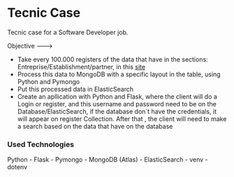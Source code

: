 # Tecnic Case 

Tecnic case for a Software Developer job.

Objective  --->  

- Take every 100.000 registers of the data that have in the sections: Entreprise/Establishment/partner, in this  [site](https://www.gov.br/receitafederal/pt-br/assuntos/orientacao-tributaria/cadastros/consultas/dados-publicos-cnpj) 
- Process this data to MongoDB with a specific layout in the table, using Python and Pymongo 
- Put this processed data in ElasticSearch
- Create an apllication with Python and Flask, where the client will do a Login or register, and this username and password need to be on the Database/ElasticSearch, if the database don´t have the credentials, it will appear on register Collection. 
  After that , the client will need to make a search based on the data that have on the database
  
### Used Technologies 

  Python - Flask -  Pymongo -  MongoDB (Atlas) - ElasticSearch - venv - dotenv
